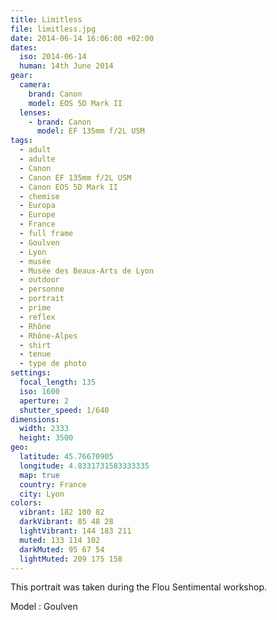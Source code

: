 ```yaml
---
title: Limitless
file: limitless.jpg
date: 2014-06-14 16:06:00 +02:00
dates:
  iso: 2014-06-14
  human: 14th June 2014
gear:
  camera:
    brand: Canon
    model: EOS 5D Mark II
  lenses:
    - brand: Canon
      model: EF 135mm f/2L USM
tags:
  - adult
  - adulte
  - Canon
  - Canon EF 135mm f/2L USM
  - Canon EOS 5D Mark II
  - chemise
  - Europa
  - Europe
  - France
  - full frame
  - Goulven
  - Lyon
  - musée
  - Musée des Beaux-Arts de Lyon
  - outdoor
  - personne
  - portrait
  - prime
  - reflex
  - Rhône
  - Rhône-Alpes
  - shirt
  - tenue
  - type de photo
settings:
  focal_length: 135
  iso: 1600
  aperture: 2
  shutter_speed: 1/640
dimensions:
  width: 2333
  height: 3500
geo:
  latitude: 45.76670905
  longitude: 4.8331731583333335
  map: true
  country: France
  city: Lyon
colors:
  vibrant: 182 100 82
  darkVibrant: 85 48 28
  lightVibrant: 144 183 211
  muted: 133 114 102
  darkMuted: 95 67 54
  lightMuted: 209 175 158
---
```


This portrait was taken during the Flou Sentimental workshop.

Model : Goulven
